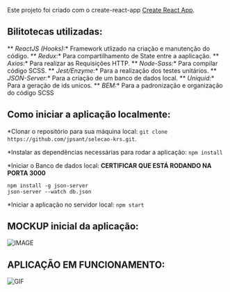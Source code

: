 Este projeto foi criado com o create-react-app [Create React App](https://github.com/facebook/create-react-app).

## Bilitotecas utilizadas:

** *ReactJS (Hooks):** Framework utlizado na criação e manutenção do código.
** *Redux:** Para compartilhamento de State entre a aaplicação.
** *Axios:** Para realizar as Requisições HTTP.
** *Node-Sass:** Para compilar código SCSS.
** *Jest/Enzyme:** Para a realização dos testes unitários.
** *JSON-Server:** Para a criação de um banco de dados local.
** *Uniquid:** Para a geração de ids unicos.
** *BEM:** Para a padronização e organização do código SCSS

## Como iniciar a aplicação localmente:

*Clonar o repositório para sua máquina local:
  `git clone https://github.com/jpsant/selecao-krs.git`.
  
*Instalar as dependências necessárias para rodar a aplicação:
  `npm install`
  
*Iniciar o Banco de dados local: **CERTIFICAR QUE ESTÁ RODANDO NA PORTA 3000**
  ```
  npm install -g json-server
  json-server --watch db.json
  ```
  
*Iniciar a aplicação no servidor local:
  `npm start`
  
## MOCKUP inicial da aplicação:

![IMAGE](https://i.imgur.com/0N3DvsG.png)

## APLICAÇÃO EM FUNCIONAMENTO:

![GIF](https://media.giphy.com/media/giQSqxSUHdGi1ZO1AZ/giphy.gif)
